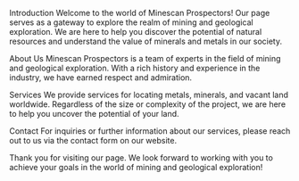 Introduction
Welcome to the world of Minescan Prospectors! Our page serves as a gateway to explore the realm of mining and geological exploration. We are here to help you discover the potential of natural resources and understand the value of minerals and metals in our society.

About Us
Minescan Prospectors is a team of experts in the field of mining and geological exploration. With a rich history and experience in the industry, we have earned respect and admiration.

Services
We provide services for locating metals, minerals, and vacant land worldwide. Regardless of the size or complexity of the project, we are here to help you uncover the potential of your land.

Contact
For inquiries or further information about our services, please reach out to us via the contact form on our website.

Thank you for visiting our page. We look forward to working with you to achieve your goals in the world of mining and geological exploration!
